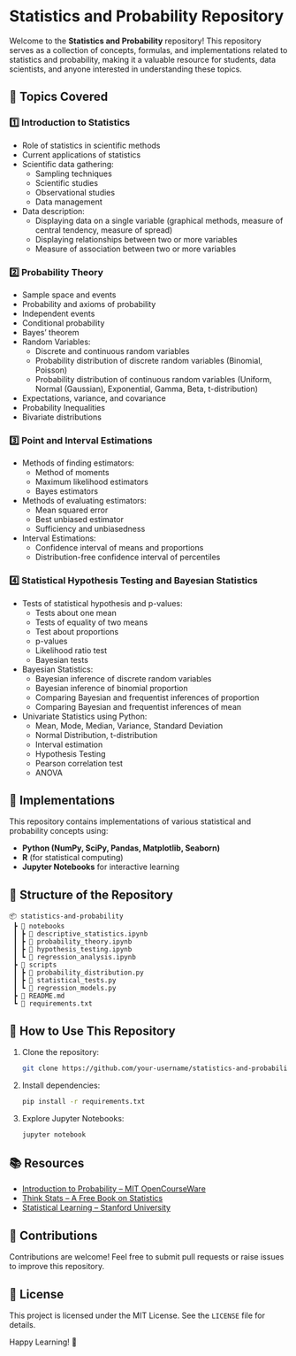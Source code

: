 # Statistics and Probability Repository

Welcome to the **Statistics and Probability** repository! This repository serves as a collection of concepts, formulas, and implementations related to statistics and probability, making it a valuable resource for students, data scientists, and anyone interested in understanding these topics.

## 📌 Topics Covered

### 1️⃣ **Introduction to Statistics**
- Role of statistics in scientific methods
- Current applications of statistics
- Scientific data gathering:
  - Sampling techniques
  - Scientific studies
  - Observational studies
  - Data management
- Data description:
  - Displaying data on a single variable (graphical methods, measure of central tendency, measure of spread)
  - Displaying relationships between two or more variables
  - Measure of association between two or more variables

### 2️⃣ **Probability Theory**
- Sample space and events
- Probability and axioms of probability
- Independent events
- Conditional probability
- Bayes’ theorem
- Random Variables:
  - Discrete and continuous random variables
  - Probability distribution of discrete random variables (Binomial, Poisson)
  - Probability distribution of continuous random variables (Uniform, Normal (Gaussian), Exponential, Gamma, Beta, t-distribution)
- Expectations, variance, and covariance
- Probability Inequalities
- Bivariate distributions

### 3️⃣ **Point and Interval Estimations**
- Methods of finding estimators:
  - Method of moments
  - Maximum likelihood estimators
  - Bayes estimators
- Methods of evaluating estimators:
  - Mean squared error
  - Best unbiased estimator
  - Sufficiency and unbiasedness
- Interval Estimations:
  - Confidence interval of means and proportions
  - Distribution-free confidence interval of percentiles

### 4️⃣ **Statistical Hypothesis Testing and Bayesian Statistics**
- Tests of statistical hypothesis and p-values:
  - Tests about one mean
  - Tests of equality of two means
  - Test about proportions
  - p-values
  - Likelihood ratio test
  - Bayesian tests
- Bayesian Statistics:
  - Bayesian inference of discrete random variables
  - Bayesian inference of binomial proportion
  - Comparing Bayesian and frequentist inferences of proportion
  - Comparing Bayesian and frequentist inferences of mean
- Univariate Statistics using Python:
  - Mean, Mode, Median, Variance, Standard Deviation
  - Normal Distribution, t-distribution
  - Interval estimation
  - Hypothesis Testing
  - Pearson correlation test
  - ANOVA

## 🔧 Implementations
This repository contains implementations of various statistical and probability concepts using:
- **Python (NumPy, SciPy, Pandas, Matplotlib, Seaborn)**
- **R** (for statistical computing)
- **Jupyter Notebooks** for interactive learning

## 📂 Structure of the Repository
```
📦 statistics-and-probability
 ┣ 📂 notebooks
 ┃ ┣ 📜 descriptive_statistics.ipynb
 ┃ ┣ 📜 probability_theory.ipynb
 ┃ ┣ 📜 hypothesis_testing.ipynb
 ┃ ┗ 📜 regression_analysis.ipynb
 ┣ 📂 scripts
 ┃ ┣ 📜 probability_distribution.py
 ┃ ┣ 📜 statistical_tests.py
 ┃ ┗ 📜 regression_models.py
 ┣ 📜 README.md
 ┗ 📜 requirements.txt
```

## 📌 How to Use This Repository
1. Clone the repository:
   ```bash
   git clone https://github.com/your-username/statistics-and-probability.git
   ```
2. Install dependencies:
   ```bash
   pip install -r requirements.txt
   ```
3. Explore Jupyter Notebooks:
   ```bash
   jupyter notebook
   ```

## 📚 Resources
- [Introduction to Probability – MIT OpenCourseWare](https://ocw.mit.edu/courses/mathematics/18-05-introduction-to-probability-and-statistics-spring-2014/)
- [Think Stats – A Free Book on Statistics](https://greenteapress.com/wp/think-stats/)
- [Statistical Learning – Stanford University](https://web.stanford.edu/~hastie/ElemStatLearn/)

## 🤝 Contributions
Contributions are welcome! Feel free to submit pull requests or raise issues to improve this repository.

## 📜 License
This project is licensed under the MIT License. See the `LICENSE` file for details.

Happy Learning! 🎯

